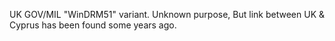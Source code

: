 UK GOV/MIL "WinDRM51" variant. Unknown purpose, But link between UK & Cyprus has been found some years ago.